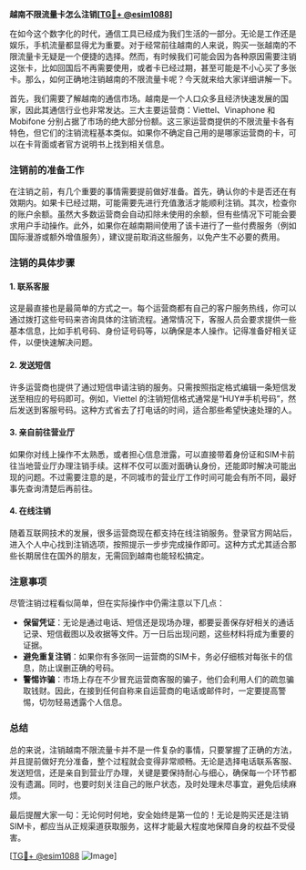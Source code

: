 **越南不限流量卡怎么注销[[TG💪+ @esim1088](https://t.me/s/esim1088)]**

在如今这个数字化的时代，通信工具已经成为我们生活的一部分。无论是工作还是娱乐，手机流量都显得尤为重要。对于经常前往越南的人来说，购买一张越南的不限流量卡无疑是一个便捷的选择。然而，有时候我们可能会因为各种原因需要注销这张卡，比如回国后不再需要使用，或者卡已经过期，甚至可能是不小心买了多张卡。那么，如何正确地注销越南的不限流量卡呢？今天就来给大家详细讲解一下。

首先，我们需要了解越南的通信市场。越南是一个人口众多且经济快速发展的国家，因此其通信行业也非常发达。三大主要运营商：Viettel、Vinaphone 和 Mobifone 分别占据了市场的绝大部分份额。这三家运营商提供的不限流量卡各有特色，但它们的注销流程基本类似。如果你不确定自己用的是哪家运营商的卡，可以在卡背面或者官方说明书上找到相关信息。

### 注销前的准备工作

在注销之前，有几个重要的事情需要提前做好准备。首先，确认你的卡是否还在有效期内。如果卡已经过期，可能需要先进行充值激活才能顺利注销。其次，检查你的账户余额。虽然大多数运营商会自动扣除未使用的余额，但有些情况下可能会要求用户手动操作。此外，如果你在越南期间使用了该卡进行了一些付费服务（例如国际漫游或额外增值服务），建议提前取消这些服务，以免产生不必要的费用。

### 注销的具体步骤

#### 1. **联系客服**
这是最直接也是最简单的方式之一。每个运营商都有自己的客户服务热线，你可以通过拨打这些号码来咨询具体的注销流程。通常情况下，客服人员会要求提供一些基本信息，比如手机号码、身份证号码等，以确保是本人操作。记得准备好相关证件，以便快速解决问题。

#### 2. **发送短信**
许多运营商也提供了通过短信申请注销的服务。只需按照指定格式编辑一条短信发送至相应的号码即可。例如，Viettel 的注销短信格式通常是“HUY#手机号码”，然后发送到客服号码。这种方式省去了打电话的时间，适合那些希望快速处理的人。

#### 3. **亲自前往营业厅**
如果你对线上操作不太熟悉，或者担心信息泄露，可以直接带着身份证和SIM卡前往当地营业厅办理注销手续。这样不仅可以面对面确认身份，还能即时解决可能出现的问题。不过需要注意的是，不同城市的营业厅工作时间可能会有所不同，最好事先查询清楚后再前往。

#### 4. **在线注销**
随着互联网技术的发展，很多运营商现在都支持在线注销服务。登录官方网站后，进入个人中心找到注销选项，按照提示一步步完成操作即可。这种方式尤其适合那些长期居住在国外的朋友，无需回到越南也能轻松搞定。

### 注意事项

尽管注销过程看似简单，但在实际操作中仍需注意以下几点：

- **保留凭证**：无论是通过电话、短信还是现场办理，都要妥善保存好相关的通话记录、短信截图以及收据等文件。万一日后出现问题，这些材料将成为重要的证据。
- **避免重复注销**：如果你有多张同一运营商的SIM卡，务必仔细核对每张卡的信息，防止误删正确的号码。
- **警惕诈骗**：市场上存在不少冒充运营商客服的骗子，他们会利用人们的疏忽骗取钱财。因此，在接到任何自称来自运营商的电话或邮件时，一定要提高警惕，切勿轻易透露个人信息。

### 总结

总的来说，注销越南不限流量卡并不是一件复杂的事情，只要掌握了正确的方法，并且提前做好充分准备，整个过程就会变得非常顺畅。无论是选择电话联系客服、发送短信，还是亲自到营业厅办理，关键是要保持耐心与细心，确保每一个环节都没有遗漏。同时，也要时刻关注自己的账户状态，及时处理未尽事宜，避免后续麻烦。

最后提醒大家一句：无论何时何地，安全始终是第一位的！无论是购买还是注销SIM卡，都应当从正规渠道获取服务，这样才能最大程度地保障自身的权益不受侵害。

[[TG💪+ @esim1088](https://t.me/s/esim1088) ![Image](https://i.postimg.cc/4NQfJmqS/Snipaste-2025-05-13-00-14-12.png)]